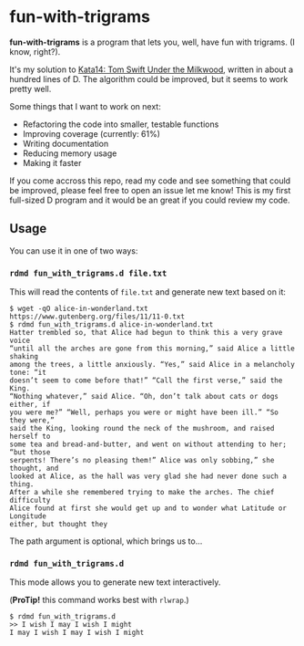 # fun-with-trigrams

**fun-with-trigrams** is a program that lets you, well, have fun with trigrams.
(I know, right?).

It's my solution to [Kata14: Tom Swift Under the Milkwood][0],
written in about a hundred lines of D. The algorithm could be improved, but it
seems to work pretty well.

Some things that I want to work on next:

- Refactoring the code into smaller, testable functions
- Improving coverage (currently: 61%)
- Writing documentation
- Reducing memory usage
- Making it faster

If you come accross this repo, read my code and see something that could be
improved, please feel free to open an issue let me know! This is my first
full-sized D program and it would be an great if you could review my code.

## Usage

You can use it in one of two ways:

### `rdmd fun_with_trigrams.d file.txt`

This will read the contents of `file.txt` and generate new text based on it:

```
$ wget -qO alice-in-wonderland.txt https://www.gutenberg.org/files/11/11-0.txt
$ rdmd fun_with_trigrams.d alice-in-wonderland.txt
Hatter trembled so, that Alice had begun to think this a very grave voice
“until all the arches are gone from this morning,” said Alice a little shaking
among the trees, a little anxiously. “Yes,” said Alice in a melancholy tone: “it
doesn’t seem to come before that!” “Call the first verse,” said the King.
“Nothing whatever,” said Alice. “Oh, don’t talk about cats or dogs either, if
you were me?” “Well, perhaps you were or might have been ill.” “So they were,”
said the King, looking round the neck of the mushroom, and raised herself to
some tea and bread-and-butter, and went on without attending to her; “but those
serpents! There’s no pleasing them!” Alice was only sobbing,” she thought, and
looked at Alice, as the hall was very glad she had never done such a thing.
After a while she remembered trying to make the arches. The chief difficulty
Alice found at first she would get up and to wonder what Latitude or Longitude
either, but thought they
```

The path argument is optional, which brings us to…

### `rdmd fun_with_trigrams.d`

This mode allows you to generate new text interactively.

(**ProTip!** this command works best with `rlwrap`.)

```
$ rdmd fun_with_trigrams.d
>> I wish I may I wish I might
I may I wish I may I wish I might
```

[0]: http://codekata.com/kata/kata14-tom-swift-under-the-milkwood/
